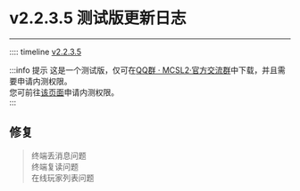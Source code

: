 # v2.2.3.5 测试版更新日志  

___

:::: timeline [v2.2.3.5](https://github.com/MCSLTeam/MCSL2/releases/tag/v2.2.3.5)

:::info 提示
这是一个测试版，仅可在[QQ群 · MCSL2·官方交流群](/links/mcsl2-qq-group)中下载，并且需要申请内测权限。  
您可前往[该页面](/join-preview)申请内测权限。  
:::

## 修复  

> 终端丢消息问题  
> 终端复读问题  
> 在线玩家列表问题